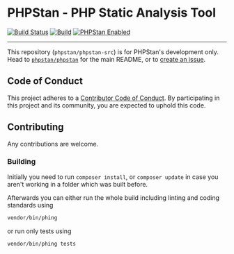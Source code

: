 # PHPStan - PHP Static Analysis Tool

[![Build Status](https://travis-ci.com/phpstan/phpstan-src.svg?branch=master)](https://travis-ci.com/phpstan/phpstan-src)
[![Build](https://github.com/phpstan/phpstan-src/workflows/Build/badge.svg)](https://github.com/phpstan/phpstan-src/actions)
[![PHPStan Enabled](https://img.shields.io/badge/PHPStan-enabled-brightgreen.svg?style=flat)](https://github.com/phpstan/phpstan)

---

This repository (`phpstan/phpstan-src`) is for PHPStan's development only. Head to [`phpstan/phpstan`](https://github.com/phpstan/phpstan) for the main README, or to [create an issue](https://github.com/phpstan/phpstan/issues/new/choose). 

## Code of Conduct

This project adheres to a [Contributor Code of Conduct](https://github.com/phpstan/phpstan/blob/master/CODE_OF_CONDUCT.md).
By participating in this project and its community, you are expected to uphold this code.

## Contributing

Any contributions are welcome.

### Building

Initially you need to run `composer install`, or `composer update` in case you aren't working in a folder which was built before.

Afterwards you can either run the whole build including linting and coding standards using

```bash
vendor/bin/phing
```

or run only tests using

```bash
vendor/bin/phing tests
```
